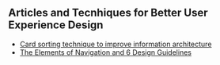 ## Articles and Tecnhiques for Better User Experience Design

- [Card sorting technique to improve information architecture](https://www.smashingmagazine.com/2014/10/improving-information-architecture-card-sorting-beginners-guide/)
- [The Elements of Navigation and 6 Design Guidelines](https://www.smashingmagazine.com/2012/03/the-elements-of-navigation/)
